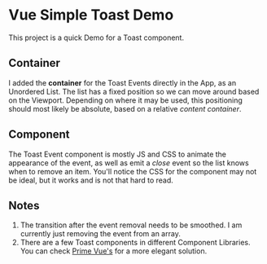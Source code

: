 # Vue Simple Toast Demo

This project is a quick Demo for a Toast component.

## Container

I added the **container** for the Toast Events directly in the App, as an Unordered List.
The list has a fixed position so we can move around based on the Viewport. Depending on where it may be used, this positioning should most likely be absolute, based on a relative *content container*.

## Component

The Toast Event component is mostly JS and CSS to animate the appearance of the event, as well as emit a *close* event so the list knows when to remove an item.
You'll notice the CSS for the component may not be ideal, but it works and is not that hard to read.

## Notes

1. The transition after the event removal needs to be smoothed. I am currently just removing the event from an array.
2. There are a few Toast components in different Component Libraries. You can check [Prime Vue's](https://github.com/primefaces/primevue/tree/master/packages/primevue/src/toast) for a more elegant solution.
